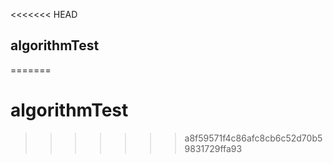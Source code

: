 <<<<<<< HEAD
## algorithmTest
=======
# algorithmTest
>>>>>>> a8f59571f4c86afc8cb6c52d70b59831729ffa93

